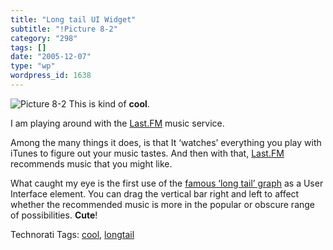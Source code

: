```yaml
---
title: "Long tail UI Widget"
subtitle: "!Picture 8-2"
category: "298"
tags: []
date: "2005-12-07"
type: "wp"
wordpress_id: 1638
---
```

![Picture 8-2](https://i0.wp.com/s3.media.squarespace.com/production/1075723/12829350/weblogs/images/Picture%25208-2.png?resize=302%2C137) This is kind of **cool**. 

I am playing around with the [Last.FM](http://www.last.fm/) music service. 

Among the many things it does, is that It ‘watches’ everything you play with iTunes to figure out your music tastes. And then with that, [Last.FM ](http://www.last.fm/)recommends music that you might like. 

What caught my eye is the first use of the [famous ‘long tail’ graph](http://www.wired.com/wired/archive/12.10/tail.html) as a User Interface element. You can drag the vertical bar right and left to affect whether the recommended music is more in the popular or obscure range of possibilities. **Cute**! 

Technorati Tags: [cool](http://www.technorati.com/tag/cool), [longtail](http://www.technorati.com/tag/longtail)